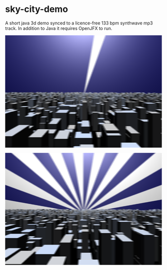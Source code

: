 # sky-city-demo
A short java 3d demo synced to a licence-free 133 bpm synthwave mp3 track. In addition to Java it requires OpenJFX to run.

![alt text](https://github.com/conradplake/sky-city-demo/blob/a7ea4e248d68945a2b6126ffba11831d38970b40/Screenshot1.png "Screenshot1")

![alt text](https://github.com/conradplake/sky-city-demo/blob/4b246bbc96a1b6d0eb704ba099ca720228a3b821/Screenshot2.png "Screenshot2")

